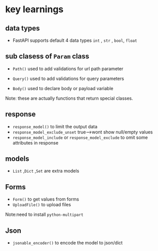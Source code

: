 # key learnings

## data types
* FastAPI supports default 4 data types  `int` , `str` , `bool`, `float`

## sub clasess of `Param` class
* `Path()` used to add validations for url path parameter

* `Query()` used to add validations for query  parameters

* `Body()` used to declare body or payload variable

Note: these are actually functions that return special classes.


## response
* `response_model()` to limit the output data
* `response_model_exclude_unset` true-->wont show null/empty  values
*  `response_model_include` or `response_model_exclude` to omit some attributes in response

## models
*  `List` ,`Dict` ,`Set` are extra models

## Forms
* `Form()` to get values from forms
* `UploadFile()` to upload files

Note:need to install `python-multipart`

## Json
* `jsonable_encoder()` to encode the model to json/dict